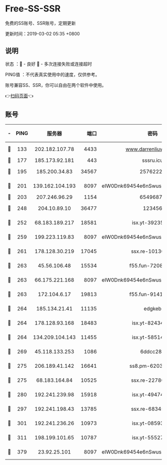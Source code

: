 # Free-SS-SSR

免费的SS账号、SSR账号，定期更新

更新时间：2019-03-02 05:35 +0800

## 说明

状态     ：🙂 - 良好 🙁 - 多次连接失败或连接超时

PING值   ：不代表真实使用中的速度，仅供参考。

账号兼容SS、SSR，你可以自由在两个软件中使用。

👉[扫码页面](https://liesauer.github.io/free-ss-ssr.github.io/)👈

## 账号

|-|PING|服务器|端口|密码|加密方式|区域|
|:----:|:----:|:-----:|-----:|:----:|:----:|:----:|
|🙂|133|202.182.107.78|4433|www.darrenliuwei.com|aes-256-cfb|JP|
|🙂|177|185.173.92.181|443|sssru.icu|rc4-md5|RU|
|🙂|195|185.200.34.83|34567|25762225|aes-256-cfb|US|
|🙂|201|139.162.104.193|8097|eIW0Dnk69454e6nSwuspv9DmS201tQ0D|aes-256-cfb|JP|
|🙂|203|207.246.96.29|1154|65496879|chacha20|US|
|🙂|248|204.10.89.10|36477|123456|aes-256-cfb|US|
|🙂|252|68.183.189.217|18581|isx.yt-39235450|aes-256-cfb|SG|
|🙂|259|199.223.119.83|8097|eIW0Dnk69454e6nSwuspv9DmS201tQ0D|aes-256-cfb|US|
|🙂|261|178.128.30.219|17045|ssx.re-10130614|aes-256-cfb|SG|
|🙂|263|45.56.106.48|15534|f55.fun-72089775|aes-256-cfb|US|
|🙂|263|66.175.221.168|8097|eIW0Dnk69454e6nSwuspv9DmS201tQ0D|aes-256-cfb|US|
|🙂|263|172.104.6.17|19813|f55.fun-91414761|aes-256-cfb|US|
|🙂|264|185.134.21.41|11135|edgkeb|aes-256-cfb|GB|
|🙂|264|178.128.93.168|18483|isx.yt-82434305|aes-256-cfb|SG|
|🙂|264|134.209.104.143|11455|isx.yt-58514874|aes-256-cfb|SG|
|🙂|269|45.118.133.253|1086|6ddcc286|aes-256-cfb|SG|
|🙂|275|206.189.41.142|16641|ss8.pm-62032966|aes-256-cfb|SG|
|🙂|275|68.183.164.84|10525|ssx.re-22780644|aes-256-cfb|US|
|🙂|280|192.241.239.98|15918|isx.yt-49474525|aes-256-cfb|US|
|🙂|297|192.241.198.43|13785|ssx.re-68345510|aes-256-cfb|US|
|🙂|301|192.241.236.26|10973|isx.yt-08593579|aes-256-cfb|US|
|🙂|311|198.199.101.65|10787|isx.yt-55527234|aes-256-cfb|US|
|🙂|379|23.92.25.101|8097|eIW0Dnk69454e6nSwuspv9DmS201tQ0D|aes-256-cfb|US|

